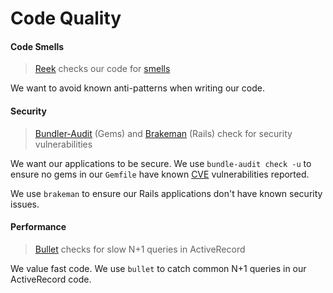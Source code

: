 # Code Quality

#### Code Smells

> [Reek](https://github.com/troessner/reek) checks our code for [smells](https://martinfowler.com/bliki/CodeSmell.html)

We want to avoid known anti-patterns when writing our code.

#### Security

> [Bundler-Audit](https://github.com/rubysec/bundler-audit) (Gems) and [Brakeman](https://github.com/presidentbeef/brakeman) (Rails) check for security vulnerabilities

We want our applications to be secure.  We use `bundle-audit check -u` to ensure no gems in our `Gemfile` have known [CVE](https://cve.mitre.org/) vulnerabilities reported.

We use `brakeman` to ensure our Rails applications don't have known security issues.

#### Performance

> [Bullet](https://github.com/flyerhzm/bullet) checks for slow N+1 queries in ActiveRecord

We value fast code.  We use `bullet` to catch common N+1 queries in our ActiveRecord code.

